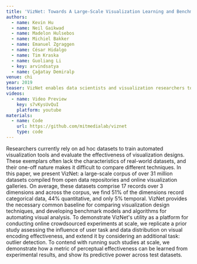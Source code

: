 ```yaml
---
title: 'VizNet: Towards A Large-Scale Visualization Learning and Benchmarking Repository'
authors:
  - name: Kevin Hu
  - name: Neil Gaikwad
  - name: Madelon Hulsebos
  - name: Michiel Bakker
  - name: Emanuel Zgraggen
  - name: César Hidalgo
  - name: Tim Kraska
  - name: Guoliang Li
  - key: arvindsatya
  - name: Çağatay Demiralp
venue: chi
year: 2019
teaser: VizNet enables data scientists and visualization researchers to aggregate data, enumerate visual encodings, and crowdsource efectiveness evaluations.
videos:
  - name: Video Preview
    key: s7vKysUvQuI
    platform: youtube
materials:
  - name: Code
    url: https://github.com/mitmedialab/viznet
    type: code
---
```

Researchers currently rely on ad hoc datasets to train automated visualization tools and evaluate the effectiveness of visualization designs. These exemplars often lack the characteristics of real-world datasets, and their one-off nature makes it difficult to compare different techniques. In this paper, we present VizNet: a large-scale corpus of over 31 million datasets compiled from open data repositories and online visualization galleries. On average, these datasets comprise 17 records over 3 dimensions and across the corpus, we find 51% of the dimensions record categorical data, 44% quantitative, and only 5% temporal. VizNet provides the necessary common baseline for comparing visualization design techniques, and developing benchmark models and algorithms for automating visual analysis. To demonstrate VizNet's utility as a platform for conducting online crowdsourced experiments at scale, we replicate a prior study assessing the influence of user task and data distribution on visual encoding effectiveness, and extend it by considering an additional task: outlier detection. To contend with running such studies at scale, we demonstrate how a metric of perceptual effectiveness can be learned from experimental results, and show its predictive power across test datasets.